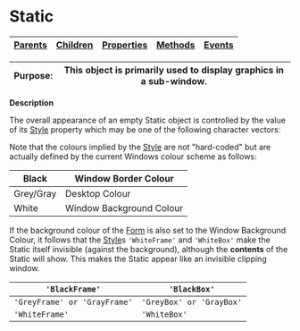 




<h1 class="heading"><span class="name">Static</span></h1>

| [Parents](../ParentLists/Static.htm) | [Children](../ChildLists/Static.htm) | [Properties](../PropLists/Static.htm) | [Methods](../MethodLists/Static.htm) | [Events](../EventLists/Static.htm) |
| --- | --- | --- | --- | ---  |


| Purpose: | This object is primarily used to display graphics in a sub-window. |
| --- | ---  |


**Description**


The overall appearance of an empty Static object is controlled by the value of its [Style](./style.md) property which may be one of the following character vectors:



Note that the colours implied by the [Style](./style.md) are not "hard-coded" but are actually defined by the current Windows colour scheme as follows:


| Black | Window Border Colour |
| --- | ---  |
| Grey/Gray | Desktop Colour |
| White | Window Background Colour |


If the background colour of the [Form](Form.htm) is also set to the Window Background Colour, it follows that the [Style](./style.md)s `'WhiteFrame'` and `'WhiteBox'` make the Static itself invisible (against the background), although the **contents** of the Static will show. This makes the Static appear like an invisible clipping window.


| `'BlackFrame'` | `'BlackBox'` |
| --- | ---  |
| `'GreyFrame' or 'GrayFrame'` | `'GreyBox' or 'GrayBox'` |
| `'WhiteFrame'` | `'WhiteBox'` |


